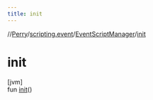 ```yaml
---
title: init
---
```

//[Perry](../../../index.html)/[scripting.event](../index.html)/[EventScriptManager](index.html)/[init](init.html)



# init



[jvm]\
fun [init](init.html)()




